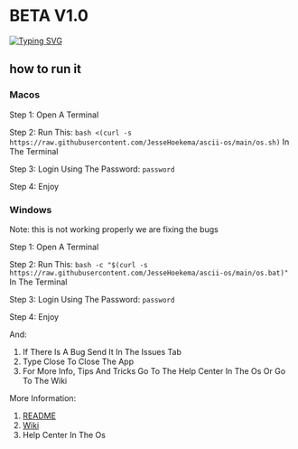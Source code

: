 # BETA V1.0 
[![Typing SVG](https://readme-typing-svg.demolab.com/?lines=Updates+Weekly+Or+Monthly;This+Is+A+Simple+Os;A+Os+For+Your+Terminal)](/README.md)
## how to run it

### Macos

Step 1: Open A Terminal

Step 2: Run This: `bash <(curl -s https://raw.githubusercontent.com/JesseHoekema/ascii-os/main/os.sh)` In The Terminal

Step 3: Login Using The Password: `password`

Step 4: Enjoy

### Windows

Note: this is not working properly we are fixing the bugs

Step 1: Open A Terminal

Step 2: Run This: `bash -c "$(curl -s https://raw.githubusercontent.com/JesseHoekema/ascii-os/main/os.bat)"` In The Terminal

Step 3: Login Using The Password: `password`

Step 4: Enjoy

And: 
1. If There Is A Bug Send It In The Issues Tab
2. Type Close To Close The App
3. For More Info, Tips And Tricks Go To The Help Center In The Os Or Go To The Wiki

More Information:
1. [README](https://github.com/JesseHoekema/ascii-os/main/README.md)
2. [Wiki](https://github.com/JesseHoekema/ascii-os/wiki)
3. Help Center In The Os

